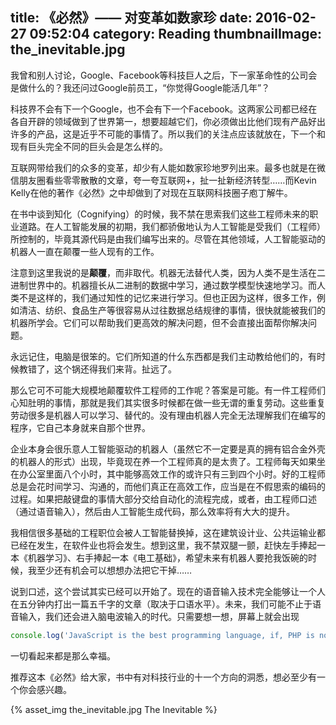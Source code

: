 title: 《必然》—— 对变革如数家珍
date: 2016-02-27 09:52:04
category: Reading
thumbnailImage: the_inevitable.jpg
---

我曾和别人讨论，Google、Facebook等科技巨人之后，下一家革命性的公司会是做什么的？我还问过Google前员工，“你觉得Google能活几年”？

<!-- more -->

科技界不会有下一个Google，也不会有下一个Facebook。这两家公司都已经在各自开辟的领域做到了世界第一，想要超越它们，你必须做出比他们现有产品好出许多的产品，这是近乎不可能的事情了。所以我们的关注点应该就放在，下一个和现有巨头完全不同的巨头会是怎么样的。

互联网带给我们的众多的变革，却少有人能如数家珍地罗列出来。最多也就是在微信朋友圈看些零零散散的文章，夸一夸互联网+，扯一扯新经济转型……而Kevin Kelly在他的著作《必然》之中却做到了对现在互联网科技圈子庖丁解牛。

在书中谈到知化（Cognifying）的时候，我不禁在思索我们这些工程师未来的职业道路。在人工智能发展的初期，我们都骄傲地认为人工智能是受我们（工程师）所控制的，毕竟其源代码是由我们编写出来的。尽管在其他领域，人工智能驱动的机器人一直在颠覆一些人现有的工作。

注意到这里我说的是**颠覆**，而非取代。机器无法替代人类，因为人类不是生活在二进制世界中的。机器擅长从二进制的数据中学习，通过数学模型快速地学习。而人类不是这样的，我们通过知性的记忆来进行学习。但也正因为这样，很多工作，例如清洁、纺织、食品生产等很容易从过往数据总结规律的事情，很快就能被我们的机器所学会。它们可以帮助我们更高效的解决问题，但不会直接出面帮你解决问题。

永远记住，电脑是很笨的。它们所知道的什么东西都是我们主动教给他们的，有时候教错了，这个锅还得我们来背。扯远了。

那么它可不可能大规模地颠覆软件工程师的工作呢？答案是可能。有一件工程师们心知肚明的事情，那就是我们其实很多时候都在做一些无谓的重复劳动。这些重复劳动很多是机器人可以学习、替代的。没有理由机器人完全无法理解我们在编写的程序，它自己本身就来自那个世界。

企业本身会很乐意人工智能驱动的机器人（虽然它不一定要是真的拥有铝合金外壳的机器人的形式）出现，毕竟现在养一个工程师真的是太贵了。工程师每天如果坐在办公室里面八个小时，其中能够高效工作的或许只有三到四个小时。好的工程师总是会花时间学习、沟通的，而他们真正在高效工作，应当是在不假思索的编码的过程。如果把敲键盘的事情大部分交给自动化的流程完成，或者，由工程师口述（通过语音输入），然后由人工智能生成代码，那么效率将有大大的提升。

我相信很多基础的工程职位会被人工智能替换掉，这在建筑设计业、公共运输业都已经在发生，在软件业也将会发生。想到这里，我不禁双腿一颤，赶快左手捧起一本《机器学习》、右手捧起一本《电工基础》，希望未来有机器人要抢我饭碗的时候，我至少还有机会可以想想办法把它干掉……

说到口述，这个尝试其实已经可以开始了。现在的语音输入技术完全能够让一个人在五分钟内打出一篇五千字的文章（取决于口语水平）。未来，我们可能不止于语音输入，我们还会进入脑电波输入的时代。只需要想一想，屏幕上就会出现

```js
console.log('JavaScript is the best programming language, if, PHP is not here.');
```

一切看起来都是那么幸福。

推荐这本《必然》给大家，书中有对科技行业的十一个方向的洞悉，想必至少有一个你会感兴趣。

{% asset_img  the_inevitable.jpg The Inevitable %}